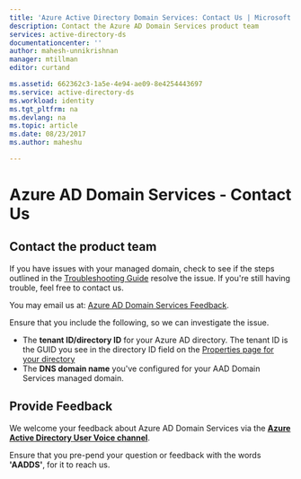```yaml
---
title: 'Azure Active Directory Domain Services: Contact Us | Microsoft Docs'
description: Contact the Azure AD Domain Services product team
services: active-directory-ds
documentationcenter: ''
author: mahesh-unnikrishnan
manager: mtillman
editor: curtand

ms.assetid: 662362c3-1a5e-4e94-ae09-8e4254443697
ms.service: active-directory-ds
ms.workload: identity
ms.tgt_pltfrm: na
ms.devlang: na
ms.topic: article
ms.date: 08/23/2017
ms.author: maheshu

---
```

# Azure AD Domain Services - Contact Us
## Contact the product team
If you have issues with your managed domain, check to see if the steps outlined in the [Troubleshooting Guide](active-directory-ds-troubleshooting.md) resolve the issue. If you're still having trouble, feel free to contact us.

You may email us at: [Azure AD Domain Services Feedback](mailto:aaddsfb@microsoft.com).

Ensure that you include the following, so we can investigate the issue.

* The **tenant ID/directory ID** for your Azure AD directory. The tenant ID is the GUID you see in the directory ID field on the [Properties page for your directory](https://ms.portal.azure.com/#blade/Microsoft_AAD_IAM/ActiveDirectoryMenuBlade/Properties)
* The **DNS domain name** you've configured for your AAD Domain Services managed domain.

## Provide Feedback
We welcome your feedback about Azure AD Domain Services via the **[Azure Active Directory User Voice channel](https://feedback.azure.com/forums/169401-azure-active-directory/)**.

Ensure that you pre-pend your question or feedback with the words **'AADDS'**, for it to reach us.
